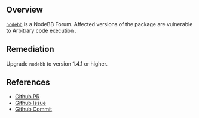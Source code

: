 ## Overview
[`nodebb`](https://www.npmjs.com/package/nodebb) is a NodeBB Forum.
Affected versions of the package are vulnerable to Arbitrary code execution .

## Remediation
Upgrade `nodebb` to version 1.4.1 or higher.

## References
- [Github PR](https://github.com/NodeBB/NodeBB/pull/5286)
- [Github Issue](https://github.com/NodeBB/NodeBB/issues/5223)
- [Github Commit](https://github.com/NodeBB/NodeBB/commit/e028ac13639faf703922ce3ed728a85d2e27655e)
